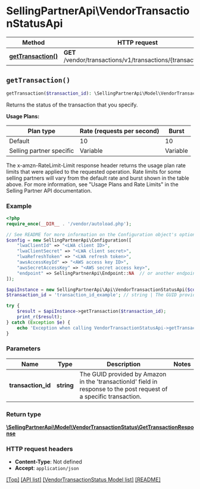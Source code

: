 # SellingPartnerApi\VendorTransactionStatusApi

Method | HTTP request | Description
------------- | ------------- | -------------
[**getTransaction()**](VendorTransactionStatusApi.md#getTransaction) | **GET** /vendor/transactions/v1/transactions/{transactionId} | 


## `getTransaction()`

```php
getTransaction($transaction_id): \SellingPartnerApi\Model\VendorTransactionStatus\GetTransactionResponse
```



Returns the status of the transaction that you specify.

**Usage Plans:**

| Plan type | Rate (requests per second) | Burst |
| ---- | ---- | ---- |
|Default| 10 | 10 |
|Selling partner specific| Variable | Variable |

The x-amzn-RateLimit-Limit response header returns the usage plan rate limits that were applied to the requested operation. Rate limits for some selling partners will vary from the default rate and burst shown in the table above. For more information, see \"Usage Plans and Rate Limits\" in the Selling Partner API documentation.

### Example

```php
<?php
require_once(__DIR__ . '/vendor/autoload.php');

// See README for more information on the Configuration object's options
$config = new SellingPartnerApi\Configuration([
    "lwaClientId" => "<LWA client ID>",
    "lwaClientSecret" => "<LWA client secret>",
    "lwaRefreshToken" => "<LWA refresh token>",
    "awsAccessKeyId" => "<AWS access key ID>",
    "awsSecretAccessKey" => "<AWS secret access key>",
    "endpoint" => SellingPartnerApi\Endpoint::NA  // or another endpoint from lib/Endpoints.php
]);

$apiInstance = new SellingPartnerApi\Api\VendorTransactionStatusApi($config);
$transaction_id = 'transaction_id_example'; // string | The GUID provided by Amazon in the 'transactionId' field in response to the post request of a specific transaction.

try {
    $result = $apiInstance->getTransaction($transaction_id);
    print_r($result);
} catch (Exception $e) {
    echo 'Exception when calling VendorTransactionStatusApi->getTransaction: ', $e->getMessage(), PHP_EOL;
}
```

### Parameters

Name | Type | Description  | Notes
------------- | ------------- | ------------- | -------------
 **transaction_id** | **string**| The GUID provided by Amazon in the &#39;transactionId&#39; field in response to the post request of a specific transaction. |

### Return type

[**\SellingPartnerApi\Model\VendorTransactionStatus\GetTransactionResponse**](../Model/VendorTransactionStatus/GetTransactionResponse.md)

### HTTP request headers

- **Content-Type**: Not defined
- **Accept**: `application/json`

[[Top]](#) [[API list]](../)
[[VendorTransactionStatus Model list]](../Model/VendorTransactionStatus)
[[README]](../../README.md)
